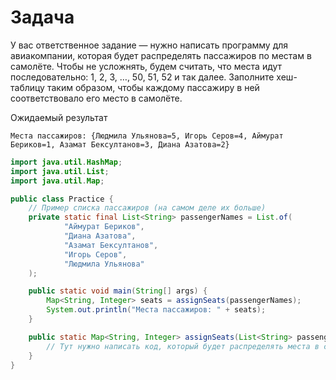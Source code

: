 # Задача

У вас ответственное задание — нужно написать программу для авиакомпании, которая будет распределять пассажиров по местам
в самолёте. Чтобы не усложнять, будем считать, что места идут последовательно: 1, 2, 3, …, 50, 51, 52 и так далее.
Заполните хеш-таблицу таким образом, чтобы каждому пассажиру в ней соответствовало его место в самолёте.

Ожидаемый результат
```
Места пассажиров: {Людмила Ульянова=5, Игорь Серов=4, Аймурат Бериков=1, Азамат Бексултанов=3, Диана Азатова=2}
```

```java
import java.util.HashMap;
import java.util.List;
import java.util.Map;

public class Practice {
    // Пример списка пассажиров (на самом деле их больше)
    private static final List<String> passengerNames = List.of(
            "Аймурат Бериков",
            "Диана Азатова",
            "Азамат Бексултанов",
            "Игорь Серов",
            "Людмила Ульянова"
    );

    public static void main(String[] args) {
        Map<String, Integer> seats = assignSeats(passengerNames);
        System.out.println("Места пассажиров: " + seats);
    }

    public static Map<String, Integer> assignSeats(List<String> passengerNames) {
        // Тут нужно написать код, который будет распределять места в самолёте ✈️
    }
}
```